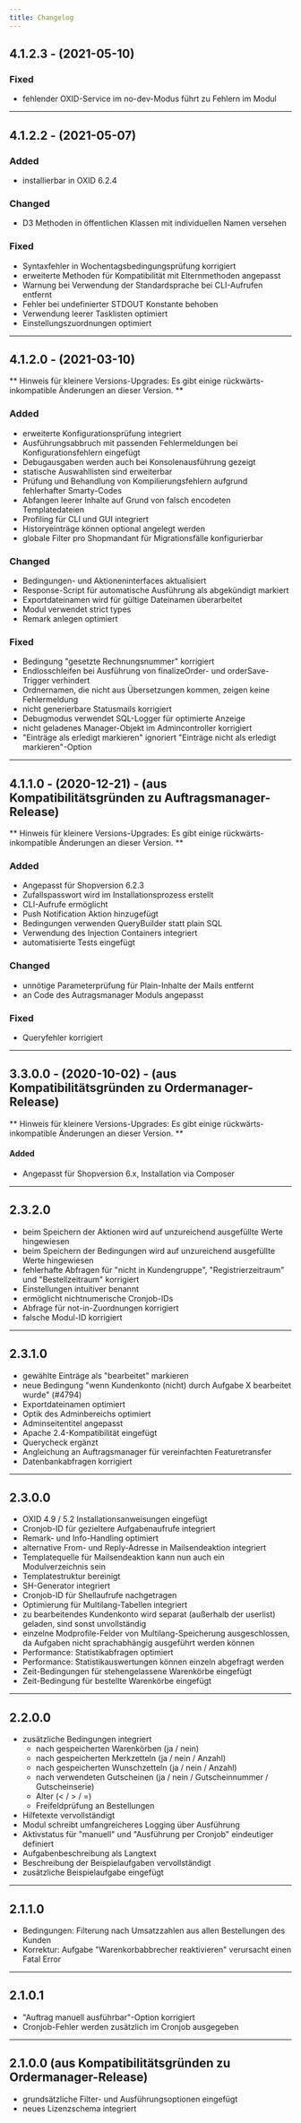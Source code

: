 ```yaml
---
title: Changelog
---
```


## 4.1.2.3 - (2021-05-10)

### Fixed
- fehlender OXID-Service im no-dev-Modus führt zu Fehlern im Modul

--- 

## 4.1.2.2 - (2021-05-07)

### Added
- installierbar in OXID 6.2.4

### Changed
- D3 Methoden in öffentlichen Klassen mit individuellen Namen versehen

### Fixed
- Syntaxfehler in Wochentagsbedingungsprüfung korrigiert
- erweiterte Methoden für Kompatibilität mit Elternmethoden angepasst
- Warnung bei Verwendung der Standardsprache bei CLI-Aufrufen entfernt
- Fehler bei undefinierter STDOUT Konstante behoben
- Verwendung leerer Tasklisten optimiert
- Einstellungszuordnungen optimiert

---

## 4.1.2.0 - (2021-03-10)

** Hinweis für kleinere Versions-Upgrades: Es gibt einige rückwärts-inkompatible Änderungen an dieser Version. **

### Added
- erweiterte Konfigurationsprüfung integriert
- Ausführungsabbruch mit passenden Fehlermeldungen bei Konfigurationsfehlern eingefügt
- Debugausgaben werden auch bei Konsolenausführung gezeigt
- statische Auswahllisten sind erweiterbar
- Prüfung und Behandlung von Kompilierungsfehlern aufgrund fehlerhafter Smarty-Codes
- Abfangen leerer Inhalte auf Grund von falsch encodeten Templatedateien
- Profiling für CLI und GUI integriert
- Historyeinträge können optional angelegt werden
- globale Filter pro Shopmandant für Migrationsfälle konfigurierbar

### Changed
- Bedingungen- und Aktioneninterfaces aktualisiert
- Response-Script für automatische Ausführung als abgekündigt markiert
- Exportdateinamen wird für gültige Dateinamen überarbeitet
- Modul verwendet strict types
- Remark anlegen optimiert

### Fixed
- Bedingung "gesetzte Rechnungsnummer" korrigiert
- Endlosschleifen bei Ausführung von finalizeOrder- und orderSave-Trigger verhindert
- Ordnernamen, die nicht aus Übersetzungen kommen, zeigen keine Fehlermeldung
- nicht generierbare Statusmails korrigiert
- Debugmodus verwendet SQL-Logger für optimierte Anzeige
- nicht geladenes Manager-Objekt im Admincontroller korrigiert
- "Einträge als erledigt markieren" ignoriert "Einträge nicht als erledigt markieren"-Option 

---

## 4.1.1.0 - (2020-12-21) - (aus Kompatibilitätsgründen zu Auftragsmanager-Release)

** Hinweis für kleinere Versions-Upgrades: Es gibt einige rückwärts-inkompatible Änderungen an dieser Version. **

### Added
- Angepasst für Shopversion 6.2.3
- Zufallspasswort wird im Installationsprozess erstellt
- CLI-Aufrufe ermöglicht
- Push Notification Aktion hinzugefügt
- Bedingungen verwenden QueryBuilder statt plain SQL
- Verwendung des Injection Containers integriert
- automatisierte Tests eingefügt

### Changed
- unnötige Parameterprüfung für Plain-Inhalte der Mails entfernt
- an Code des Autragsmanager Moduls angepasst

### Fixed
- Queryfehler korrigiert

---

## 3.3.0.0 - (2020-10-02) - (aus Kompatibilitätsgründen zu Ordermanager-Release)

** Hinweis für kleinere Versions-Upgrades: Es gibt einige rückwärts-inkompatible Änderungen an dieser Version. **

#### Added
- Angepasst für Shopversion 6.x, Installation via Composer 

---

## 2.3.2.0
- beim Speichern der Aktionen wird auf unzureichend ausgefüllte Werte hingewiesen
- beim Speichern der Bedingungen wird auf unzureichend ausgefüllte Werte hingewiesen
- fehlerhafte Abfragen für "nicht in Kundengruppe", "Registrierzeitraum" und "Bestellzeitraum" korrigiert 
- Einstellungen intuitiver benannt
- ermöglicht nichtnumerische Cronjob-IDs
- Abfrage für not-in-Zuordnungen korrigiert
- falsche Modul-ID korrigiert

---

## 2.3.1.0
- gewählte Einträge als "bearbeitet" markieren
- neue Bedingung "wenn Kundenkonto (nicht) durch Aufgabe X bearbeitet wurde" (#4794)
- Exportdateinamen optimiert
- Optik des Adminbereichs optimiert
- Adminseitentitel angepasst
- Apache 2.4-Kompatibilität eingefügt
- Querycheck ergänzt
- Angleichung an Auftragsmanager für vereinfachten Featuretransfer
- Datenbankabfragen korrigiert

---

## 2.3.0.0
- OXID 4.9 / 5.2 Installationsanweisungen eingefügt
- Cronjob-ID für gezieltere Aufgabenaufrufe integriert
- Remark- und Info-Handling optimiert
- alternative From- und Reply-Adresse in Mailsendeaktion integriert
- Templatequelle für Mailsendeaktion kann nun auch ein Modulverzeichnis sein
- Templatestruktur bereinigt
- SH-Generator integriert
- Cronjob-ID für Shellaufrufe nachgetragen
- Optimierung für Multilang-Tabellen integriert
- zu bearbeitendes Kundenkonto wird separat (außerhalb der userlist) geladen, sind sonst unvollständig
- einzelne Modprofile-Felder von Multilang-Speicherung ausgeschlossen, da Aufgaben nicht sprachabhängig ausgeführt werden können
- Performance: Statistikabfragen optimiert
- Performance: Statistikauswertungen können einzeln abgefragt werden
- Zeit-Bedingungen für stehengelassene Warenkörbe eingefügt
- Zeit-Bedingung für bestellte Warenkörbe eingefügt

---

## 2.2.0.0
- zusätzliche Bedingungen integriert
  - nach gespeicherten Warenkörben (ja / nein)
  - nach gespeicherten Merkzetteln (ja / nein / Anzahl)
  - nach gespeicherten Wunschzetteln (ja / nein / Anzahl)
  - nach verwendeten Gutscheinen (ja / nein / Gutscheinnummer / Gutscheinserie)
  - Alter (< / > / =)
  - Freifeldprüfung an Bestellungen
- Hilfetexte vervollständigt
- Modul schreibt umfangreicheres Logging über Ausführung
- Aktivstatus für "manuell" und "Ausführung per Cronjob" eindeutiger definiert
- Aufgabenbeschreibung als Langtext
- Beschreibung der Beispielaufgaben vervollständigt
- zusätzliche Beispielaufgabe eingefügt

---

## 2.1.1.0
- Bedingungen: Filterung nach Umsatzzahlen aus allen Bestellungen des Kunden
- Korrektur: Aufgabe "Warenkorbabbrecher reaktivieren" verursacht einen Fatal Error

---

## 2.1.0.1
- "Auftrag manuell ausführbar"-Option korrigiert
- Cronjob-Fehler werden zusätzlich im Cronjob ausgegeben

---

## 2.1.0.0 (aus Kompatibilitätsgründen zu Ordermanager-Release)
- grundsätzliche Filter- und Ausführungsoptionen eingefügt
- neues Lizenzschema integriert
